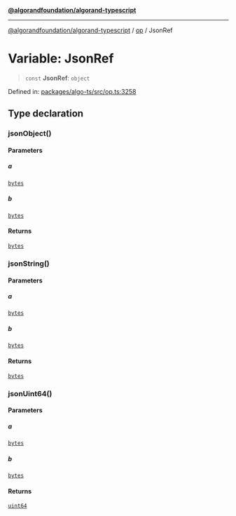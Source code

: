 [**@algorandfoundation/algorand-typescript**](../../README.md)

***

[@algorandfoundation/algorand-typescript](../../README.md) / [op](../README.md) / JsonRef

# Variable: JsonRef

> `const` **JsonRef**: `object`

Defined in: [packages/algo-ts/src/op.ts:3258](https://github.com/algorandfoundation/puya-ts/blob/main/packages/algo-ts/src/op.ts#L3258)

## Type declaration

### jsonObject()

#### Parameters

##### a

[`bytes`](../../index/type-aliases/bytes.md)

##### b

[`bytes`](../../index/type-aliases/bytes.md)

#### Returns

[`bytes`](../../index/type-aliases/bytes.md)

### jsonString()

#### Parameters

##### a

[`bytes`](../../index/type-aliases/bytes.md)

##### b

[`bytes`](../../index/type-aliases/bytes.md)

#### Returns

[`bytes`](../../index/type-aliases/bytes.md)

### jsonUint64()

#### Parameters

##### a

[`bytes`](../../index/type-aliases/bytes.md)

##### b

[`bytes`](../../index/type-aliases/bytes.md)

#### Returns

[`uint64`](../../index/type-aliases/uint64.md)

